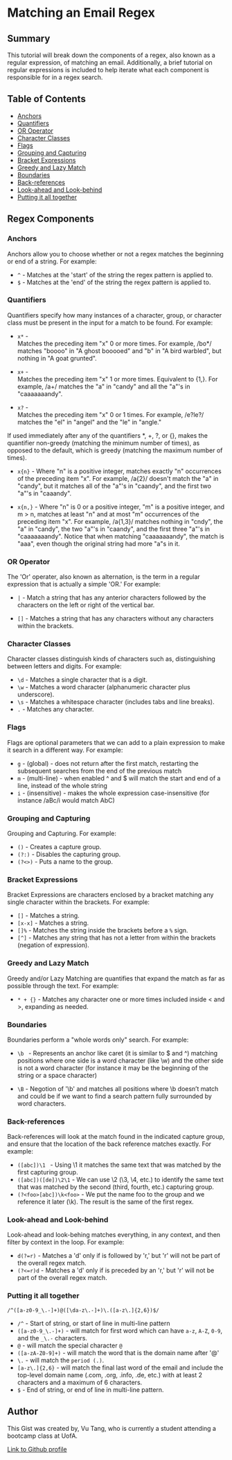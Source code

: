 # Matching an Email Regex

## Summary

This tutorial will break down the components of a regex, also known as a regular expression, of matching an email. Additionally, a brief tutorial on regular expressions is included to help iterate what each component is responsible for in a regex search.

## Table of Contents

- [Anchors](#anchors)
- [Quantifiers](#quantifiers)
- [OR Operator](#or-operator)
- [Character Classes](#character-classes)
- [Flags](#flags)
- [Grouping and Capturing](#grouping-and-capturing)
- [Bracket Expressions](#bracket-expressions)
- [Greedy and Lazy Match](#greedy-and-lazy-match)
- [Boundaries](#boundaries)
- [Back-references](#back-references)
- [Look-ahead and Look-behind](#look-ahead-and-look-behind)
- [Putting it all together](#putting-it-all-together)

## Regex Components

### Anchors

Anchors allow you to choose whether or not a regex matches the beginning or end of a string. For example:

* `^` - Matches at the 'start' of the string the regex pattern is applied to.
* `$` - Matches at the 'end' of the string the regex pattern is applied to.

### Quantifiers

Quantifiers specify how many instances of a character, group, or character class must be present in the input for a match to be found. For example:

* `x*` - 	
Matches the preceding item "x" 0 or more times. For example, /bo*/ matches "boooo" in "A ghost booooed" and "b" in "A bird warbled", but nothing in "A goat grunted".

* `x+` - 	
Matches the preceding item "x" 1 or more times. Equivalent to {1,}. For example, /a+/ matches the "a" in "candy" and all the "a"'s in "caaaaaaandy".

* `x?` - 	
Matches the preceding item "x" 0 or 1 times. For example, /e?le?/ matches the "el" in "angel" and the "le" in "angle."

If used immediately after any of the quantifiers *, +, ?, or {}, makes the quantifier non-greedy (matching the minimum number of times), as opposed to the default, which is greedy (matching the maximum number of times).

* `x{n}` - Where "n" is a positive integer, matches exactly "n" occurrences of the preceding item "x". For example, /a{2}/ doesn't match the "a" in "candy", but it matches all of the "a"'s in "caandy", and the first two "a"'s in "caaandy".

* `x{n,}` - Where "n" is 0 or a positive integer, "m" is a positive integer, and m > n, matches at least "n" and at most "m" occurrences of the preceding item "x". For example, /a{1,3}/ matches nothing in "cndy", the "a" in "candy", the two "a"'s in "caandy", and the first three "a"'s in "caaaaaaandy". Notice that when matching "caaaaaaandy", the match is "aaa", even though the original string had more "a"s in it.

### OR Operator

The 'Or' operater, also known as alternation, is the term in a regular expression that is actually a simple 'OR.' For example:

* `|` - Match a string that has any anterior characters followed by the characters on the left or right of the vertical bar.

* `[]` - Matches a string that has any characters without any characters within the brackets.

### Character Classes

Character classes distinguish kinds of characters such as, distinguishing between letters and digits. For example:

* `\d` - Matches a single character that is a digit.
* `\w` - Matches a word character (alphanumeric character plus underscore).
* `\s` - Matches a whitespace character (includes tabs and line breaks).
* `.` - Matches any character.

### Flags

Flags are optional parameters that we can add to a plain expression to make it search in a different way. For example:

* `g` - (global) - does not return after the first match, restarting the subsequent searches from the end of the previous match
* `m` - (multi-line) - when enabled ^ and $ will match the start and end of a line, instead of the whole string
* `i` - (insensitive) - makes the whole expression case-insensitive (for instance /aBc/i would match AbC)

### Grouping and Capturing

Grouping and Capturing. For example:

* `()` - Creates a capture group.
* `(?:)` - Disables the capturing group.
* `(?<>)` - Puts a name to the group.

### Bracket Expressions

Bracket Expressions are characters enclosed by a bracket matching any single character within the brackets. For example:

* `[]` - Matches a string.
* `[x-x]` - Matches a string.
* `[]%` - Matches the string inside the brackets before a `%` sign.
* `[^]` - Matches any string that has not a letter from within the brackets (negation of expression).

### Greedy and Lazy Match

Greedy and/or Lazy Matching are quantifies that expand the match as far as possible through the text. For example:

* `* + {}` -  Matches any character one or more times included inside < and >, expanding as needed.

### Boundaries

Boundaries perform a "whole words only" search. For example:

* `\b ` -  Represents an anchor like caret (it is similar to $ and ^) matching positions where one side is a word character (like \w) and the other side is not a word character (for instance it may be the beginning of the string or a space character)

* `\B` - Negotion of '\b' and matches all positions where \b doesn’t match and could be if we want to find a search pattern fully surrounded by word characters.

### Back-references

Back-references will look at the match found in the indicated capture group, and ensure that the location of the back reference matches exactly. For example:

* `([abc])\1 ` - Using \1 it matches the same text that was matched by the first capturing group.
* `([abc])([de])\2\1` - We can use \2 (\3, \4, etc.) to identify the same text that was matched by the second (third, fourth, etc.) capturing group.
* `(?<foo>[abc])\k<foo>` - We put the name foo to the group and we reference it later (\k<foo>). The result is the same of the first regex.

### Look-ahead and Look-behind

Look-ahead and look-behing matches everything, in any context, and then filter by context in the loop. For example:

* `d(?=r)` - Matches a 'd' only if is followed by 'r,' but 'r' will not be part of the overall regex match.
* `(?<=r)d` - Matches a 'd' only if is preceded by an 'r,' but 'r' will not be part of the overall regex match.

### Putting it all together

```
/^([a-z0-9_\.-]+)@([\da-z\.-]+)\.([a-z\.]{2,6})$/
```
* `/^` - Start of string, or start of line in multi-line pattern
* `([a-z0-9_\.-]+)` - will match for first word which can have `a-z`, `A-Z`, `0-9`, and the `_\.-` characters.
* `@` - will match the special character `@`
* `([a-zA-Z0-9]+)` - will match the word that is the domain name after '@'
* `\.` - will match the `period (.)`.
* `[a-z\.]{2,6}` - will match the final last word of the email and include the top-level domain name (.com, .org, .info, .de, etc.) with at least 2 characters and a maximum of 6 characters.
* `$` - End of string, or end of line in multi-line pattern.

## Author

This Gist was created by, Vu Tang, who is currently a student attending a bootcamp class at UofA.

[Link to Github profile](https://github.com/vutanguofa)
